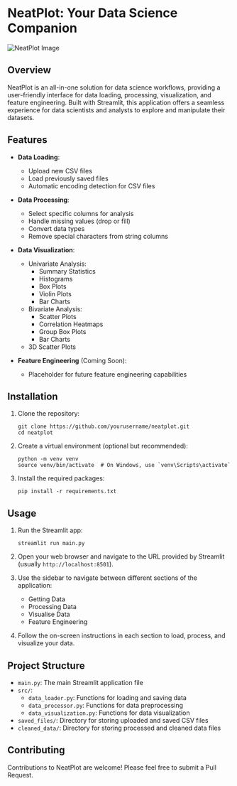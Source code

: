 # NeatPlot: Your Data Science Companion


![NeatPlot Image](<assets/Screenshot 2024-10-08 at 12.07.35 PM.png>)

## Overview

NeatPlot is an all-in-one solution for data science workflows, providing a user-friendly interface for data loading, processing, visualization, and feature engineering. Built with Streamlit, this application offers a seamless experience for data scientists and analysts to explore and manipulate their datasets.

## Features

- **Data Loading**: 
  - Upload new CSV files
  - Load previously saved files
  - Automatic encoding detection for CSV files

- **Data Processing**:
  - Select specific columns for analysis
  - Handle missing values (drop or fill)
  - Convert data types
  - Remove special characters from string columns

- **Data Visualization**:
  - Univariate Analysis:
    - Summary Statistics
    - Histograms
    - Box Plots
    - Violin Plots
    - Bar Charts
  - Bivariate Analysis:
    - Scatter Plots
    - Correlation Heatmaps
    - Group Box Plots
    - Bar Charts
  - 3D Scatter Plots

- **Feature Engineering** (Coming Soon):
  - Placeholder for future feature engineering capabilities

## Installation

1. Clone the repository:
   ```
   git clone https://github.com/yourusername/neatplot.git
   cd neatplot
   ```

2. Create a virtual environment (optional but recommended):
   ```
   python -m venv venv
   source venv/bin/activate  # On Windows, use `venv\Scripts\activate`
   ```

3. Install the required packages:
   ```
   pip install -r requirements.txt
   ```

## Usage

1. Run the Streamlit app:
   ```
   streamlit run main.py
   ```

2. Open your web browser and navigate to the URL provided by Streamlit (usually `http://localhost:8501`).

3. Use the sidebar to navigate between different sections of the application:
   - Getting Data
   - Processing Data
   - Visualise Data
   - Feature Engineering

4. Follow the on-screen instructions in each section to load, process, and visualize your data.

## Project Structure

- `main.py`: The main Streamlit application file
- `src/`:
  - `data_loader.py`: Functions for loading and saving data
  - `data_processor.py`: Functions for data preprocessing
  - `data_visualization.py`: Functions for data visualization
- `saved_files/`: Directory for storing uploaded and saved CSV files
- `cleaned_data/`: Directory for storing processed and cleaned data files

## Contributing

Contributions to NeatPlot are welcome! Please feel free to submit a Pull Request.
